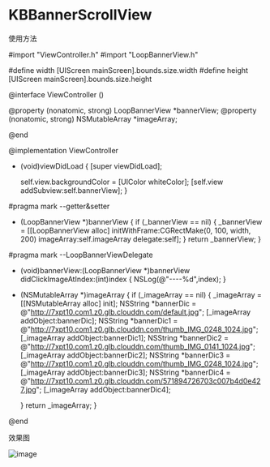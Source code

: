 # KBBannerScrollView

使用方法

#import "ViewController.h"
#import "LoopBannerView.h"

#define width [UIScreen mainScreen].bounds.size.width
#define height [UIScreen mainScreen].bounds.size.height

@interface ViewController ()<LoopBannerViewDelegate>

@property (nonatomic, strong) LoopBannerView *bannerView;
@property (nonatomic, strong) NSMutableArray *imageArray;

@end

@implementation ViewController

- (void)viewDidLoad {
    [super viewDidLoad];
    
    self.view.backgroundColor = [UIColor whiteColor];
    [self.view addSubview:self.bannerView];
}

#pragma mark --getter&setter
- (LoopBannerView *)bannerView
{
    if (_bannerView == nil) {
        _bannerView = [[LoopBannerView alloc] initWithFrame:CGRectMake(0, 100, width, 200) imageArray:self.imageArray delegate:self];
    }
    return _bannerView;
}

#pragma mark --LoopBannerViewDelegate
- (void)bannerView:(LoopBannerView *)bannerView didClickImageAtIndex:(int)index
{
    NSLog(@"----%d",index);
}

- (NSMutableArray *)imageArray
{
    if (_imageArray == nil) {
        _imageArray = [[NSMutableArray alloc] init];
        NSString *bannerDic = @"http://7xpt10.com1.z0.glb.clouddn.com/default.jpg";
        [_imageArray addObject:bannerDic];
        NSString *bannerDic1 = @"http://7xpt10.com1.z0.glb.clouddn.com/thumb_IMG_0248_1024.jpg";
        [_imageArray addObject:bannerDic1];
        NSString *bannerDic2 = @"http://7xpt10.com1.z0.glb.clouddn.com/thumb_IMG_0141_1024.jpg";
        [_imageArray addObject:bannerDic2];
        NSString *bannerDic3 = @"http://7xpt10.com1.z0.glb.clouddn.com/thumb_IMG_0248_1024.jpg";
        [_imageArray addObject:bannerDic3];
        NSString *bannerDic4 = @"http://7xpt10.com1.z0.glb.clouddn.com/571894726703c007b4d0e427.jpg";
        [_imageArray addObject:bannerDic4];
        
    }
    return _imageArray;
}

@end


效果图

![image](https://github.com/niuniuKobe/KBBannerScrollView/blob/master/KBLoopBannerViewDemo/demo.gif)
